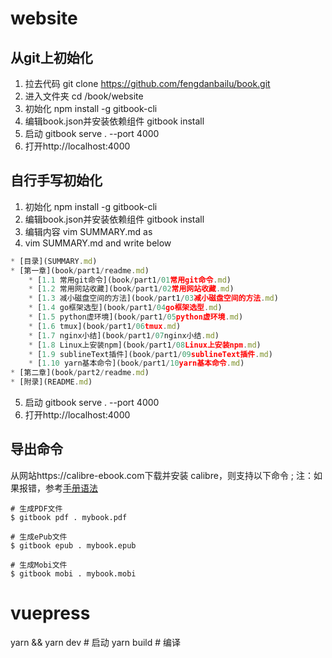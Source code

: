 # website
## 从git上初始化
1. 拉去代码 git clone https://github.com/fengdanbailu/book.git
2. 进入文件夹 cd /book/website
3. 初始化 npm install -g gitbook-cli
4. 编辑book.json并安装依赖组件 gitbook install
5. 启动 gitbook serve . --port 4000
6. 打开http://localhost:4000

## 自行手写初始化
1. 初始化 npm install -g gitbook-cli
2. 编辑book.json并安装依赖组件 gitbook install
3. 编辑内容 vim SUMMARY.md as
4. vim SUMMARY.md and write below
``` javascript
* [目录](SUMMARY.md)
* [第一章](book/part1/readme.md)
    * [1.1 常用git命令](book/part1/01常用git命令.md)
    * [1.2 常用网站收藏](book/part1/02常用网站收藏.md)
    * [1.3 减小磁盘空间的方法](book/part1/03减小磁盘空间的方法.md)
    * [1.4 go框架选型](book/part1/04go框架选型.md)
    * [1.5 python虚环境](book/part1/05python虚环境.md)
    * [1.6 tmux](book/part1/06tmux.md)
    * [1.7 nginx小结](book/part1/07nginx小结.md)
    * [1.8 Linux上安装npm](book/part1/08Linux上安装npm.md)
    * [1.9 sublineText插件](book/part1/09sublineText插件.md)
    * [1.10 yarn基本命令](book/part1/10yarn基本命令.md)    
* [第二章](book/part2/readme.md)
* [附录](README.md)
```
5. 启动 gitbook serve . --port 4000
6. 打开http://localhost:4000

## 导出命令
从网站https://calibre-ebook.com下载并安装 calibre，则支持以下命令 ;
注：如果报错，参考[手册](http://gitbook.wiliam.me/ebookandpdf.html)[语法](https://chrisniael.gitbooks.io/gitbook-documentation/content/format/markdown.html)
```
# 生成PDF文件
$ gitbook pdf . mybook.pdf

# 生成ePub文件
$ gitbook epub . mybook.epub

# 生成Mobi文件
$ gitbook mobi . mybook.mobi
```

# vuepress
 yarn && yarn dev # 启动
 yarn build # 编译
